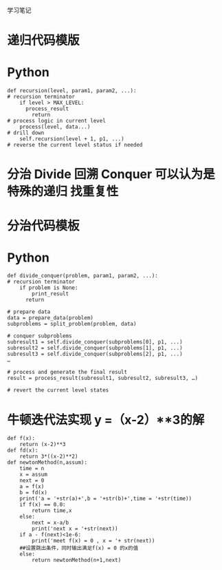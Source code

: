 学习笔记

# 递归代码模版
# Python

    def recursion(level, param1, param2, ...): 
    # recursion terminator 
        if level > MAX_LEVEL: 
          process_result 
	        return 
    # process logic in current level 
        process(level, data...) 
    # drill down 
        self.recursion(level + 1, p1, ...) 
    # reverse the current level status if needed


# 分治 Divide 回溯 Conquer 可以认为是特殊的递归 找重复性

# 分治代码模板
# Python

    def divide_conquer(problem, param1, param2, ...): 
    # recursion terminator  
        if problem is None: 
	        print_result 
	      return 

    # prepare data 
    data = prepare_data(problem) 
    subproblems = split_problem(problem, data) 

    # conquer subproblems 
    subresult1 = self.divide_conquer(subproblems[0], p1, ...) 
    subresult2 = self.divide_conquer(subproblems[1], p1, ...) 
    subresult3 = self.divide_conquer(subproblems[2], p1, ...) 
    …

    # process and generate the final result 
    result = process_result(subresult1, subresult2, subresult3, …)
	
    # revert the current level states


# 牛顿迭代法实现 y =（x-2）**3的解

    def f(x):
        return (x-2)**3
    def fd(x):
        return 3*((x-2)**2)
    def newtonMethod(n,assum):
        time = n
        x = assum
        next = 0
        a = f(x)
        b = fd(x)
        print('a = '+str(a)+',b = '+str(b)+',time = '+str(time))
        if f(x) == 0.0:
            return time,x
        else:
            next = x-a/b
            print('next x = '+str(next))
        if a - f(next)<1e-6:
            print('meet f(x) = 0 , x = '+ str(next))  
        ##设置跳出条件，同时输出满足f(x) = 0 的x的值
        else:
            return newtonMethod(n+1,next)